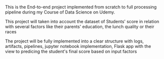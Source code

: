 This is the End-to-end project implemented from scratch to full processing pipeline during my Course of Data Science on Udemy.

This project will taken into account the dataset of Students' score in relation with several factors like their parents' education, the lunch quality or their races

The project will be fully implemented into a clear structure with logs, artifacts, pipelines, jupyter notebook implementation, Flask app with the view to predicing the student's final score based on input factors
